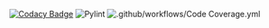 [![Codacy Badge](https://app.codacy.com/project/badge/Grade/aad9eb116d9345c0adc166481490f30f)](https://www.codacy.com?utm_source=github.com&amp;utm_medium=referral&amp;utm_content=99002558/python_miniproject&amp;utm_campaign=Badge_Grade)
![Pylint](https://github.com/99002558/python_miniproject/workflows/Pylint/badge.svg)
![.github/workflows/Code Coverage.yml](https://github.com/99002558/python_miniproject/workflows/.github/workflows/Code%20Coverage.yml/badge.svg)
